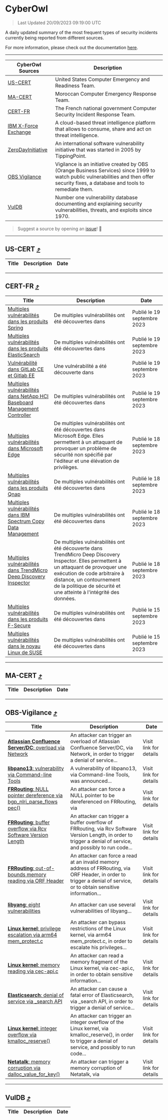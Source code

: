
 <div id='top'></div>

# CyberOwl

 > Last Updated 20/09/2023 09:19:00 UTC
 
 A daily updated summary of the most frequent types of security incidents currently being reported from different sources.
 
 For more information, please check out the documentation [here](./docs/README.md).
 
 ---
 |CyberOwl Sources|Description|
 |---|---|
 |[US-CERT](#us-cert-arrow_heading_up)|United States Computer Emergency and Readiness Team.|
 |[MA-CERT](#ma-cert-arrow_heading_up)|Moroccan Computer Emergency Response Team.|
 |[CERT-FR](#cert-fr-arrow_heading_up)|The French national government Computer Security Incident Response Team.|
 |[IBM X-Force Exchange](#ibmcloud-arrow_heading_up)|A cloud-based threat intelligence platform that allows to consume, share and act on threat intelligence.|
 |[ZeroDayInitiative](#zerodayinitiative-arrow_heading_up)|An international software vulnerability initiative that was started in 2005 by TippingPoint.|
 |[OBS Vigilance](#obs-vigilance-arrow_heading_up)|Vigilance is an initiative created by OBS (Orange Business Services) since 1999 to watch public vulnerabilities and then offer security fixes, a database and tools to remediate them.|
 |[VulDB](#vuldb-arrow_heading_up)|Number one vulnerability database documenting and explaining security vulnerabilities, threats, and exploits since 1970.|
 
 > Suggest a source by opening an [issue](https://github.com/karimhabush/cyberowl/issues)! :raised_hands:
 ---

## US-CERT [:arrow_heading_up:](#cyberowl)

 |Title|Description|Date|
 |---|---|---|
 
 ---

## CERT-FR [:arrow_heading_up:](#cyberowl)

 |Title|Description|Date|
 |---|---|---|
 |[Multiples vulnérabilités dans les produits Spring](https://www.cert.ssi.gouv.fr/avis/CERTFR-2023-AVI-0763/)|De multiples vulnérabilités ont été découvertes dans|Publié le 19 septembre 2023|
 |[Multiples vulnérabilités dans les produits ElasticSearch](https://www.cert.ssi.gouv.fr/avis/CERTFR-2023-AVI-0762/)|De multiples vulnérabilités ont été découvertes dans |Publié le 19 septembre 2023|
 |[Vulnérabilité dans GitLab CE et Gitlab EE](https://www.cert.ssi.gouv.fr/avis/CERTFR-2023-AVI-0761/)|Une vulnérabilité a été découverte dans |Publié le 19 septembre 2023|
 |[Multiples vulnérabilités dans NetApp HCI Baseboard Management Controller](https://www.cert.ssi.gouv.fr/avis/CERTFR-2023-AVI-0760/)|De multiples vulnérabilités ont été découvertes dans|Publié le 19 septembre 2023|
 |[Multiples vulnérabilités dans Microsoft Edge](https://www.cert.ssi.gouv.fr/avis/CERTFR-2023-AVI-0759/)|De multiples vulnérabilités ont été découvertes dans Microsoft Edge. Elles permettent à un attaquant de provoquer un problème de sécurité non spécifié par l'éditeur et une élévation de privilèges.|Publié le 18 septembre 2023|
 |[Multiples vulnérabilités dans les produits Qnap](https://www.cert.ssi.gouv.fr/avis/CERTFR-2023-AVI-0758/)|De multiples vulnérabilités ont été découvertes dans |Publié le 18 septembre 2023|
 |[Multiples vulnérabilités dans IBM Spectrum Copy Data Management](https://www.cert.ssi.gouv.fr/avis/CERTFR-2023-AVI-0757/)|De multiples vulnérabilités ont été découvertes dans|Publié le 18 septembre 2023|
 |[Multiples vulnérabilités dans TrendMicro Deep Discovery Inspector](https://www.cert.ssi.gouv.fr/avis/CERTFR-2023-AVI-0756/)|De multiples vulnérabilités ont été découverte dans TrendMicro Deep Discovery Inspector. Elles permettent à un attaquant de provoquer une exécution de code arbitraire à distance, un contournement de la politique de sécurité et une atteinte à l'intégrité des données.|Publié le 18 septembre 2023|
 |[Multiples vulnérabilités dans les produits F-Secure](https://www.cert.ssi.gouv.fr/avis/CERTFR-2023-AVI-0755/)|De multiples vulnérabilités ont été découvertes dans |Publié le 15 septembre 2023|
 |[Multiples vulnérabilités dans le noyau Linux de SUSE](https://www.cert.ssi.gouv.fr/avis/CERTFR-2023-AVI-0754/)|De multiples vulnérabilités ont été découvertes dans |Publié le 15 septembre 2023|
 
 ---

## MA-CERT [:arrow_heading_up:](#cyberowl)

 |Title|Description|Date|
 |---|---|---|
 
 ---

## OBS-Vigilance [:arrow_heading_up:](#cyberowl)

 |Title|Description|Date|
 |---|---|---|
 |[<a href="https://vigilance.fr/vulnerability/Atlassian-Confluence-Server-DC-overload-via-Network-42338" class="noirorange"><b>Atlassian Confluence Server/DC</b>: overload via Network</a>](https://vigilance.fr/vulnerability/Atlassian-Confluence-Server-DC-overload-via-Network-42338)|An attacker can trigger an overload of Atlassian Confluence Server/DC, via Network, in order to trigger a denial of service...|Visit link for details|
 |[<a href="https://vigilance.fr/vulnerability/libpano13-vulnerability-via-Command-line-Tools-42336" class="noirorange"><b>libpano13</b>: vulnerability via Command-line Tools</a>](https://vigilance.fr/vulnerability/libpano13-vulnerability-via-Command-line-Tools-42336)|A vulnerability of libpano13, via Command-line Tools, was announced...|Visit link for details|
 |[<a href="https://vigilance.fr/vulnerability/FRRouting-NULL-pointer-dereference-via-bgp-nlri-parse-flowspec-42335" class="noirorange"><b>FRRouting</b>: NULL pointer dereference via <wbr>bgp_nlri_parse_flows<wbr>pec()</wbr></wbr></a>](https://vigilance.fr/vulnerability/FRRouting-NULL-pointer-dereference-via-bgp-nlri-parse-flowspec-42335)|An attacker can force a NULL pointer to be dereferenced on FRRouting, via |Visit link for details|
 |[<a href="https://vigilance.fr/vulnerability/FRRouting-buffer-overflow-via-Rcv-Software-Version-Length-42334" class="noirorange"><b>FRRouting</b>: buffer overflow via Rcv Software Version Length</a>](https://vigilance.fr/vulnerability/FRRouting-buffer-overflow-via-Rcv-Software-Version-Length-42334)|An attacker can trigger a buffer overflow of FRRouting, via Rcv Software Version Length, in order to trigger a denial of service, and possibly to run code...|Visit link for details|
 |[<a href="https://vigilance.fr/vulnerability/FRRouting-out-of-bounds-memory-reading-via-ORF-Header-42333" class="noirorange"><b>FRRouting</b>: out-of-bounds memory reading via ORF Header</a>](https://vigilance.fr/vulnerability/FRRouting-out-of-bounds-memory-reading-via-ORF-Header-42333)|An attacker can force a read at an invalid memory address of FRRouting, via ORF Header, in order to trigger a denial of service, or to obtain sensitive information...|Visit link for details|
 |[<a href="https://vigilance.fr/vulnerability/libyang-eight-vulnerabilities-42332" class="noirorange"><b>libyang</b>: eight vulnerabilities</a>](https://vigilance.fr/vulnerability/libyang-eight-vulnerabilities-42332)|An attacker can use several vulnerabilities of libyang...|Visit link for details|
 |[<a href="https://vigilance.fr/vulnerability/Linux-kernel-privilege-escalation-via-arm64-mem-protect-c-42331" class="noirorange"><b>Linux kernel</b>: privilege escalation via arm64 mem_protect.c</a>](https://vigilance.fr/vulnerability/Linux-kernel-privilege-escalation-via-arm64-mem-protect-c-42331)|An attacker can bypass restrictions of the Linux kernel, via arm64 mem_protect.c, in order to escalate his privileges...|Visit link for details|
 |[<a href="https://vigilance.fr/vulnerability/Linux-kernel-memory-reading-via-cec-api-c-42330" class="noirorange"><b>Linux kernel</b>: memory reading via cec-api.c</a>](https://vigilance.fr/vulnerability/Linux-kernel-memory-reading-via-cec-api-c-42330)|An attacker can read a memory fragment of the Linux kernel, via cec-api.c, in order to obtain sensitive information...|Visit link for details|
 |[<a href="https://vigilance.fr/vulnerability/Elasticsearch-denial-of-service-via-search-API-42328" class="noirorange"><b>Elasticsearch</b>: denial of service via _search API</a>](https://vigilance.fr/vulnerability/Elasticsearch-denial-of-service-via-search-API-42328)|An attacker can cause a fatal error of Elasticsearch, via _search API, in order to trigger a denial of service...|Visit link for details|
 |[<a href="https://vigilance.fr/vulnerability/Linux-kernel-integer-overflow-via-kmalloc-reserve-42327" class="noirorange"><b>Linux kernel</b>: integer overflow via kmalloc_reserve()</a>](https://vigilance.fr/vulnerability/Linux-kernel-integer-overflow-via-kmalloc-reserve-42327)|An attacker can trigger an integer overflow of the Linux kernel, via kmalloc_reserve(), in order to trigger a denial of service, and possibly to run code...|Visit link for details|
 |[<a href="https://vigilance.fr/vulnerability/Netatalk-memory-corruption-via-dalloc-value-for-key-42326" class="noirorange"><b>Netatalk</b>: memory corruption via <wbr>dalloc_value_for_key<wbr>()</wbr></wbr></a>](https://vigilance.fr/vulnerability/Netatalk-memory-corruption-via-dalloc-value-for-key-42326)|An attacker can trigger a memory corruption of Netatalk, via |Visit link for details|
 
 ---

## VulDB [:arrow_heading_up:](#cyberowl)

 |Title|Description|Date|
 |---|---|---|
 